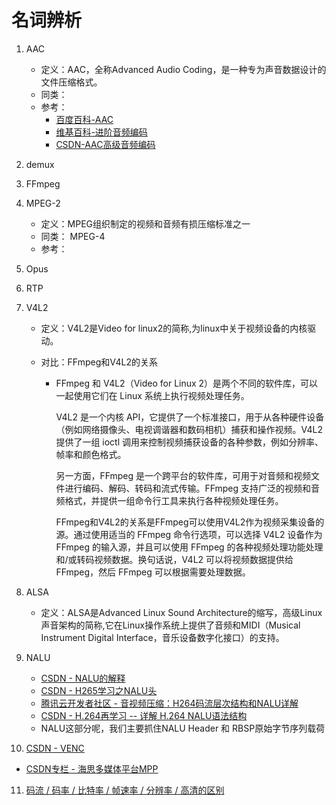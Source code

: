 # 名词辨析

1. AAC

   - 定义：AAC，全称Advanced Audio Coding，是一种专为声音数据设计的文件压缩格式。
   - 同类：
   - 参考：
     - [百度百科-AAC](https://baike.baidu.com/item/AAC/382962?fromtitle=AAC%E6%A0%BC%E5%BC%8F&fromid=291683&fr=aladdin)
     - [维基百科-进阶音频编码](https://zh.m.wikipedia.org/zh-hans/%E9%80%B2%E9%9A%8E%E9%9F%B3%E8%A8%8A%E7%B7%A8%E7%A2%BC)
     - [CSDN-AAC高级音频编码](https://blog.csdn.net/ccsss22/article/details/114435491?spm=1001.2101.3001.6661.1&utm_medium=distribute.pc_relevant_t0.none-task-blog-2%7Edefault%7EBlogCommendFromBaidu%7ERate-1-114435491-blog-127082964.pc_relevant_vip_default&depth_1-utm_source=distribute.pc_relevant_t0.none-task-blog-2%7Edefault%7EBlogCommendFromBaidu%7ERate-1-114435491-blog-127082964.pc_relevant_vip_default&utm_relevant_index=1)

2. demux

3. FFmpeg

4. MPEG-2
   - 定义：MPEG组织制定的视频和音频有损压缩标准之一
   - 同类： MPEG-4
   - 参考： 

     

5. Opus

6. RTP

7. V4L2

   - 定义：V4L2是Video for linux2的简称,为linux中关于视频设备的内核驱动。

   - 对比：FFmpeg和V4L2的关系

     - FFmpeg 和 V4L2（Video for Linux 2）是两个不同的软件库，可以一起使用它们在 Linux 系统上执行视频处理任务。

       V4L2 是一个内核 API，它提供了一个标准接口，用于从各种硬件设备（例如网络摄像头、电视调谐器和数码相机）捕获和操作视频。V4L2 提供了一组 ioctl 调用来控制视频捕获设备的各种参数，例如分辨率、帧率和颜色格式。

       另一方面，FFmpeg 是一个跨平台的软件库，可用于对音频和视频文件进行编码、解码、转码和流式传输。FFmpeg 支持广泛的视频和音频格式，并提供一组命令行工具来执行各种视频处理任务。

       FFmpeg和V4L2的关系是FFmpeg可以使用V4L2作为视频采集设备的源。通过使用适当的 FFmpeg 命令行选项，可以选择 V4L2 设备作为 FFmpeg 的输入源，并且可以使用 FFmpeg 的各种视频处理功能处理和/或转码视频数据。换句话说，V4L2 可以将视频数据提供给 FFmpeg，然后 FFmpeg 可以根据需要处理数据。

8. ALSA

   - 定义：ALSA是Advanced Linux Sound Architecture的缩写，高级Linux声音架构的简称,它在Linux操作系统上提供了音频和MIDI（Musical Instrument Digital Interface，音乐设备数字化接口）的支持。

9. NALU

   - [CSDN - NALU的解释](https://blog.csdn.net/weixin_40673765/article/details/100038354?ops_request_misc=&request_id=&biz_id=102&utm_term=NALU&utm_medium=distribute.pc_search_result.none-task-blog-2~all~sobaiduweb~default-0-100038354.142^v71^js_top,201^v4^add_ask&spm=1018.2226.3001.4187)
   - [CSDN - H265学习之NALU头](https://blog.csdn.net/z373248439/article/details/114264841?ops_request_misc=&request_id=&biz_id=102&utm_term=NALU&utm_medium=distribute.pc_search_result.none-task-blog-2~all~sobaiduweb~default-1-114264841.142^v71^js_top,201^v4^add_ask&spm=1018.2226.3001.4187)
   - [腾讯云开发者社区 - 音视频压缩：H264码流层次结构和NALU详解](https://cloud.tencent.com/developer/article/1746993)
   - [CSDN - H.264再学习 -- 详解 H.264 NALU语法结构](https://juyou.blog.csdn.net/article/details/78226286?spm=1001.2101.3001.6661.1&utm_medium=distribute.pc_relevant_t0.none-task-blog-2%7Edefault%7EBlogCommendFromBaidu%7ERate-1-78226286-blog-100038354.pc_relevant_vip_default&depth_1-utm_source=distribute.pc_relevant_t0.none-task-blog-2%7Edefault%7EBlogCommendFromBaidu%7ERate-1-78226286-blog-100038354.pc_relevant_vip_default&utm_relevant_index=1)
   - NALU这部分呢，我们主要抓住NALU Header 和 RBSP原始字节序列载荷

10. [CSDN - VENC](https://blog.csdn.net/li_wen01/article/details/105025101?ops_request_misc=&request_id=&biz_id=102&utm_term=VENC&utm_medium=distribute.pc_search_result.none-task-blog-2~all~sobaiduweb~default-0-105025101.142^v71^js_top,201^v4^add_ask&spm=1018.2226.3001.4187)

   - [CSDN专栏 - 海思多媒体平台MPP](https://blog.csdn.net/li_wen01/category_9739917.html)

11. [码流 / 码率 / 比特率 / 帧速率 / 分辨率 / 高清的区别](https://blog.csdn.net/xiangjai/article/details/44238005)
